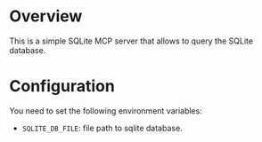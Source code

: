# Overview

This is a simple SQLite MCP server that allows to query the SQLite database.

# Configuration

You need to set the following environment variables:

- `SQLITE_DB_FILE`: file path to sqlite database.
